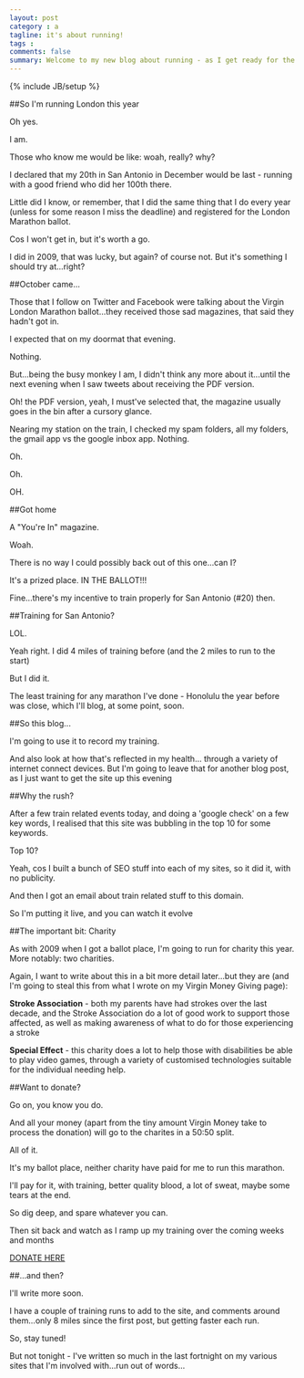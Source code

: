 ```yaml
---
layout: post
category : a
tagline: it's about running!
tags : 
comments: false
summary: Welcome to my new blog about running - as I get ready for the Virgin London Marathon 2016
---
```


{% include JB/setup %}

##So I'm running London this year

Oh yes.

I am.

Those who know me would be like: woah, really? why?

I declared that my 20th in San Antonio in December would be last - running with a good friend who did her 100th there.

Little did I know, or remember, that I did the same thing that I do every year (unless for some reason I miss the deadline) and registered for the London Marathon ballot.

Cos I won't get in, but it's worth a go.

I did in 2009, that was lucky, but again? of course not. But it's something I should try at...right?

##October came...

Those that I follow on Twitter and Facebook were talking about the Virgin London Marathon ballot...they received those sad magazines, that said they hadn't got in.

I expected that on my doormat that evening.

Nothing.

But...being the busy monkey I am, I didn't think any more about it...until the next evening when I saw tweets about receiving the PDF version.

Oh! the PDF version, yeah, I must've selected that, the magazine usually goes in the bin after a cursory glance.

Nearing my station on the train, I checked my spam folders, all my folders, the gmail app vs the google inbox app. Nothing.

Oh.

Oh.

OH.

##Got home

A "You're In" magazine.

Woah.

There is no way I could possibly back out of this one...can I?

It's a prized place. IN THE BALLOT!!!

Fine...there's my incentive to train properly for San Antonio (#20) then.

##Training for San Antonio?

LOL.

Yeah right. I did 4 miles of training before (and the 2 miles to run to the start)

But I did it.

The least training for any marathon I've done - Honolulu the year before was close, which I'll blog, at some point, soon.

##So this blog...

I'm going to use it to record my training.

And also look at how that's reflected in my health... through a variety of internet connect devices. But I'm going to leave that for another blog post, as I just want to get the site up this evening

##Why the rush?

After a few train related events today, and doing a 'google check' on a few key words, I realised that this site was bubbling in the top 10 for some keywords.

Top 10?

Yeah, cos I built a bunch of SEO stuff into each of my sites, so it did it, with no publicity.

And then I got an email about train related stuff to this domain.

So I'm putting it live, and you can watch it evolve

##The important bit: Charity

As with 2009 when I got a ballot place, I'm going to run for charity this year. More notably: two charities.

Again, I want to write about this in a bit more detail later...but they are (and I'm going to steal this from what I wrote on my Virgin Money Giving page):

<b>Stroke Association</b> - both my parents have had strokes over the last decade, and the Stroke Association do a lot of good work to support those affected, as well as making awareness of what to do for those experiencing a stroke

<b>Special Effect</b> - this charity does a lot to help those with disabilities be able to play video games, through a variety of customised technologies suitable for the individual needing help.

##Want to donate?

Go on, you know you do.

And all your money (apart from the tiny amount Virgin Money take to process the donation) will go to the charites in a 50:50 split.

All of it.

It's my ballot place, neither charity have paid for me to run this marathon.

I'll pay for it, with training, better quality blood, a lot of sweat, maybe some tears at the end.

So dig deep, and spare whatever you can.

Then sit back and watch as I ramp up my training over the coming weeks and months

[DONATE HERE](http://uk.virginmoneygiving.com/progers)

##...and then?

I'll write more soon. 

I have a couple of training runs to add to the site, and comments around them...only 8 miles since the first post, but getting faster each run.

So, stay tuned!

But not tonight - I've written so much in the last fortnight on my various sites that I'm involved with...run out of words...


